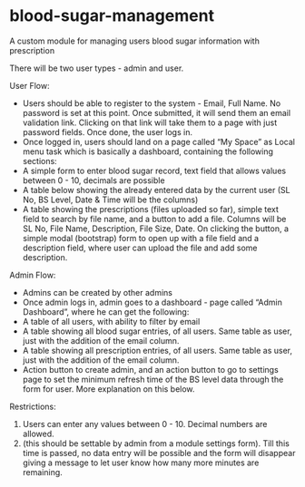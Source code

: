 # blood-sugar-management
A custom module for managing users blood sugar information with prescription

There will be two user types - admin and user. 

User Flow:

-	Users should be able to register to the system - Email, Full Name. No password is set at this point. Once submitted, it will send them an email validation link. Clicking on that link will take them to a page with just password fields. Once done, the user logs in.
-	Once logged in, users should land on a page called “My Space” as Local menu task which is basically a dashboard, containing the following sections:
  - A simple form to enter blood sugar record, text field that allows values between 0 - 10, decimals are possible
  - A table below showing the already entered data by the current user (SL No, BS Level, Date & Time will be the columns)
  - A table showing the prescriptions (files uploaded so far), simple text field to search by file name, and a button to add a file. Columns will be SL No, File Name, Description, File Size, Date. On clicking the button, a simple modal (bootstrap) form to open up with a file field and a description	 field, where user can upload the file and add some description.


Admin Flow:
-	Admins can be created by other admins
-	Once admin logs in, admin goes to a dashboard - page called “Admin Dashboard”, where he can get the following:
- A table of all users, with ability to filter by email
- A table showing all blood sugar entries, of all users. Same table as user, just with the addition of the email column.
- A table showing all prescription entries, of all users. Same table as user, just with the addition of the email column.
- Action button to create admin, and an action button to go to settings page to set the minimum refresh time of the BS level data through the form for user. More explanation on this below.

Restrictions:
1.	Users can enter any values between 0 - 10. Decimal numbers are allowed. 
2.	(this should be settable by admin from a module settings form). Till this time is passed, no data entry will be possible and the form will disappear giving a message to let user know how many more minutes are remaining. 


 
